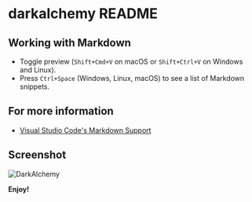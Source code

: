# darkalchemy README

## Working with Markdown

* Toggle preview (`Shift+Cmd+V` on macOS or `Shift+Ctrl+V` on Windows and Linux).
* Press `Ctrl+Space` (Windows, Linux, macOS) to see a list of Markdown snippets.

## For more information

* [Visual Studio Code's Markdown Support](http://code.visualstudio.com/docs/languages/markdown)



## Screenshot
![DarkAlchemy](https://raw.githubusercontent.com/vaibdix/darkalchemy/main/output.png)

**Enjoy!**
